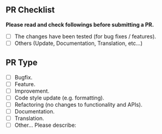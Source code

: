 ## PR Checklist
<!-- Remove items that do not apply. For completed items, change [ ] to [x] to select (将 [ ] 换成 [x] 来选择) -->

**Please read and check followings before submitting a PR.**

- [ ] The changes have been tested (for bug fixes / features).
- [ ] Others (Update, Documentation, Translation, etc...)

## PR Type
<!-- What kind of change does this PR introduce? -->

- [ ] Bugfix.
- [ ] Feature.
- [ ] Improvement.
- [ ] Code style update (e.g. formatting).
- [ ] Refactoring (no changes to functionality and APIs).
- [ ] Documentation.
- [ ] Translation.
- [ ] Other... Please describe:
